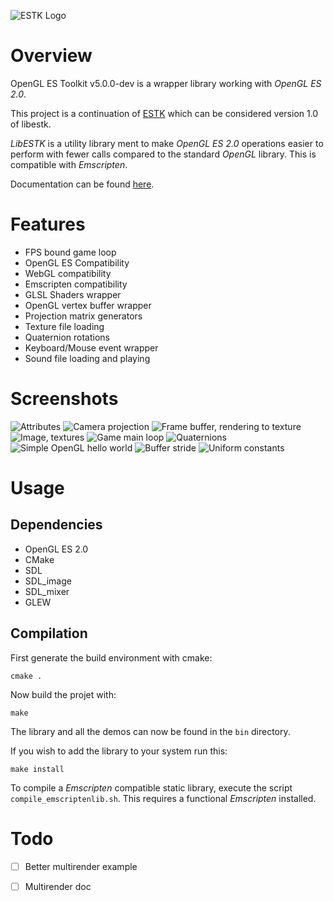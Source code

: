 ![ESTK Logo](logo/logo5.png)

# Overview

OpenGL ES Toolkit v5.0.0-dev is a wrapper library working with *OpenGL ES 2.0*.

This project is a continuation of [ESTK](https://github.com/carlmartus/estk)
which can be considered version 1.0 of libestk.

*LibESTK* is a utility library ment to make *OpenGL ES 2.0* operations easier
to perform with fewer calls compared to the standard *OpenGL* library. This
is compatible with *Emscripten*.

Documentation can be found [here](DOC.md).

# Features
 * FPS bound game loop
 * OpenGL ES Compatibility
 * WebGL compatibility
 * Emscripten compatibility
 * GLSL Shaders wrapper
 * OpenGL vertex buffer wrapper
 * Projection matrix generators
 * Texture file loading
 * Quaternion rotations
 * Keyboard/Mouse event wrapper
 * Sound file loading and playing

# Screenshots
![Attributes](screenshots/attr.png)
![Camera projection](screenshots/cam.png)
![Frame buffer, rendering to texture](screenshots/fb.png)
![Image, textures](screenshots/image.png)
![Game main loop](screenshots/mainloop.png)
![Quaternions](screenshots/quaternion.png)
![Simple OpenGL hello world](screenshots/red.png)
![Buffer stride](screenshots/stride.png)
![Uniform constants](screenshots/uniform.png)

# Usage

## Dependencies
 * OpenGL ES 2.0
 * CMake
 * SDL
 * SDL_image
 * SDL_mixer
 * GLEW


## Compilation
  First generate the build environment with cmake:
```
cmake .
```

  Now build the projet with:
```
make
```

The library and all the demos can now be found in the ```bin``` directory.

If you wish to add the library to your system run this:
```
make install
```

To compile a *Emscripten* compatible static library, execute the script
```compile_emscriptenlib.sh```. This requires a functional *Emscripten*
installed.

# Todo

 * [ ] Better multirender example
 * [ ] Multirender doc

